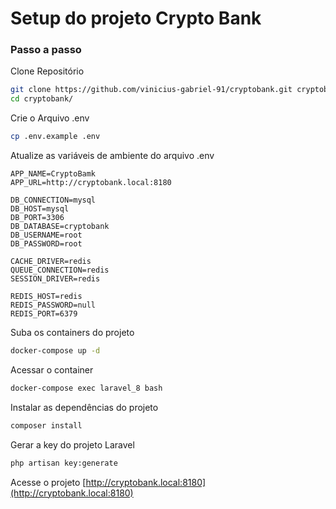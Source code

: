 
# Setup do projeto Crypto Bank

### Passo a passo
Clone Repositório
```sh
git clone https://github.com/vinicius-gabriel-91/cryptobank.git cryptobank
cd cryptobank/
```

Crie o Arquivo .env
```sh
cp .env.example .env
```


Atualize as variáveis de ambiente do arquivo .env
```dosini
APP_NAME=CryptoBamk
APP_URL=http://cryptobank.local:8180

DB_CONNECTION=mysql
DB_HOST=mysql
DB_PORT=3306
DB_DATABASE=cryptobank
DB_USERNAME=root
DB_PASSWORD=root

CACHE_DRIVER=redis
QUEUE_CONNECTION=redis
SESSION_DRIVER=redis

REDIS_HOST=redis
REDIS_PASSWORD=null
REDIS_PORT=6379
```


Suba os containers do projeto
```sh
docker-compose up -d
```


Acessar o container
```sh
docker-compose exec laravel_8 bash
```


Instalar as dependências do projeto
```sh
composer install
```


Gerar a key do projeto Laravel
```sh
php artisan key:generate
```


Acesse o projeto
[http://cryptobank.local:8180](http://cryptobank.local:8180)

